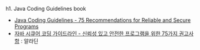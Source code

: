 h1. Java Coding Guidelines book
  * [Java Coding Guidelines - 75 Recommendations for Reliable and Secure Programs](https://www.amazon.com/Java-Coding-Guidelines-Recommendations-Engineering/dp/032193315X/)
  * [자바 시큐어 코딩 가이드라인 - 신뢰성 있고 안전한 프로그램을 위한 75가지 권고사항](http://www.aladin.co.kr/shop/wproduct.aspx?ItemId=110696733) : 알라딘

